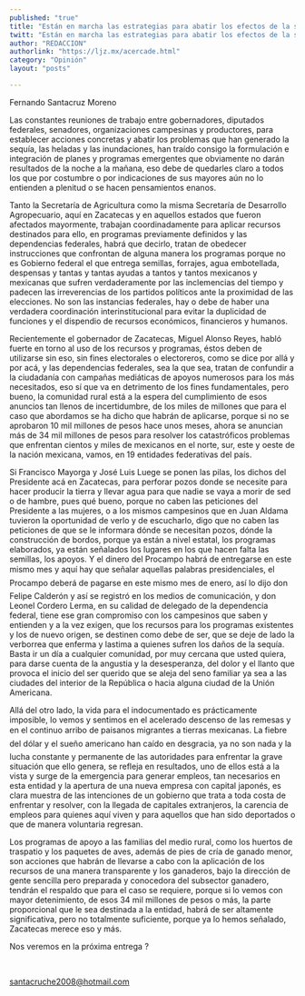 ```yaml
---
published: "true"
title: "Están en marcha las estrategias para abatir los efectos de la sequía"
twitt: "Están en marcha las estrategias para abatir los efectos de la sequía"
author: "REDACCION"
authorlink: "https://ljz.mx/acercade.html"
category: "Opinión"
layout: "posts"

---
```



  Fernando Santacruz Moreno



Las constantes reuniones de trabajo entre gobernadores, diputados federales, senadores, organizaciones campesinas y productores, para establecer acciones concretas y abatir los problemas que han generado la sequía, las heladas y las inundaciones, han traído consigo la formulación e integración de planes y programas emergentes que obviamente no darán resultados de la noche a la mañana, eso debe de quedarles claro a todos los que por costumbre o por indicaciones de sus mayores aún no lo entienden a plenitud o se hacen pensamientos enanos.  

  Tanto la Secretaría de Agricultura como la misma Secretaría de Desarrollo Agropecuario, aquí en Zacatecas y en aquellos estados que fueron afectados mayormente, trabajan coordinadamente para aplicar recursos  destinados para ello, en programas previamente definidos y las dependencias federales, habrá que decirlo, tratan de obedecer instrucciones que confrontan de alguna manera los programas porque no es Gobierno federal el que entrega semillas, forrajes, agua embotellada, despensas y tantas y tantas ayudas a tantos y tantos mexicanos y mexicanas que sufren verdaderamente por las inclemencias del tiempo y padecen las irreverencias de los partidos políticos ante la proximidad de las elecciones. No son las instancias federales, hay o debe de haber una verdadera coordinación interinstitucional para evitar la duplicidad de funciones y el dispendio de recursos económicos, financieros y humanos.



  Recientemente el gobernador de Zacatecas, Miguel Alonso Reyes, habló fuerte en torno al uso de los recursos y programas, éstos deben de utilizarse sin eso, sin fines electorales o electoreros, como se dice por allá y por acá, y las dependencias federales, sea la que sea, tratan de confundir a la ciudadanía con campañas mediáticas de apoyos numerosos para los más necesitados, eso sí que va en detrimento de los fines fundamentales, pero bueno, la comunidad rural está a la espera del cumplimiento de esos anuncios tan llenos de incertidumbre, de los miles de millones que para el caso que abordamos se ha dicho que habrán de aplicarse, porque si no se aprobaron 10 mil millones de pesos hace unos meses, ahora se anuncian más de 34 mil millones de pesos para resolver los catastróficos problemas que enfrentan cientos y miles de mexicanos en el norte, sur, este y oeste de la nación mexicana, vamos, en 19 entidades federativas del país.



  Si Francisco Mayorga y José Luis Luege se ponen las pilas, los dichos del Presidente acá en Zacatecas, para perforar pozos donde se necesite para hacer producir la tierra y llevar agua para que nadie se vaya a morir de sed o de hambre, pues qué bueno, porque no caben las peticiones del Presidente a las mujeres, o a los mismos campesinos que en Juan Aldama tuvieron la oportunidad de verlo y de escucharlo, digo que no caben las peticiones de que se le informara dónde se necesitan pozos, dónde la construcción de bordos, porque ya están a nivel estatal, los programas elaborados, ya están señalados los lugares en los que hacen falta las semillas, los apoyos. Y el dinero del Procampo habrá de entregarse en este mismo mes y aquí hay que señalar aquellas palabras presidenciales, el Procampo deberá de pagarse en este mismo mes de enero, así lo dijo don Felipe Calderón y así se registró en los medios de comunicación, y don Leonel Cordero Lerma, en su calidad de delegado de la dependencia federal, tiene ese gran compromiso con los campesinos que saben y entienden y a la vez exigen, que los recursos para los programas existentes y los de nuevo origen, se destinen como debe de ser, que se deje de lado la verborrea que enferma y lastima a quienes sufren los daños de la sequía. Basta ir un día a cualquier comunidad, por muy cercana que usted quiera, para darse cuenta de la angustia y la desesperanza, del dolor y el llanto que provoca el inicio del ser querido que se aleja del seno familiar ya sea a las ciudades del interior de la República o hacia alguna ciudad de la Unión Americana.



  Allá del otro lado, la vida para el indocumentado es prácticamente imposible, lo vemos y sentimos en el acelerado descenso de las remesas y en el continuo arribo de paisanos migrantes a tierras mexicanas. La fiebre del dólar y el sueño americano han caído en desgracia, ya no son nada y la lucha constante y permanente de las autoridades para enfrentar la grave situación que ello genera, se refleja en resultados, uno de ellos está a la vista y surge de la emergencia para generar empleos, tan necesarios en esta entidad y la apertura de una nueva empresa con capital japonés, es clara muestra de las intenciones de un gobierno que trata a toda costa de enfrentar y resolver, con la llegada de capitales extranjeros, la carencia de empleos para quienes aquí viven y para aquellos que han sido deportados o que de manera voluntaria regresan.



  Los programas de apoyo a las familias del medio rural, como los huertos de traspatio y los paquetes de aves, además de pies de cría de ganado menor, son acciones que habrán de llevarse a cabo con la aplicación de los recursos de una manera transparente y los ganaderos, bajo la dirección de gente sencilla pero preparada y conocedora del subsector ganadero, tendrán el respaldo que para el caso se requiere, porque si lo vemos con mayor detenimiento, de esos 34 mil millones de pesos o más, la parte proporcional que le sea destinada a la entidad, habrá de ser altamente significativa, pero no totalmente suficiente, porque ya lo hemos señalado, Zacatecas merece eso y más.



  Nos veremos en la próxima entrega ?



   



  santacruche2008@hotmail.com


